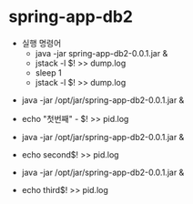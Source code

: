 # spring-app-db2

* 실행 명령어
  - java -jar spring-app-db2-0.0.1.jar &
  - jstack -l $! >> dump.log
  - sleep 1
  - jstack -l $! >> dump.log


- java -jar /opt/jar/spring-app-db2-0.0.1.jar &
- echo "첫번째" - $! >> pid.log

- java -jar /opt/jar/spring-app-db2-0.0.1.jar &
- echo second$! >> pid.log

- java -jar /opt/jar/spring-app-db2-0.0.1.jar &
- echo third$! >> pid.log